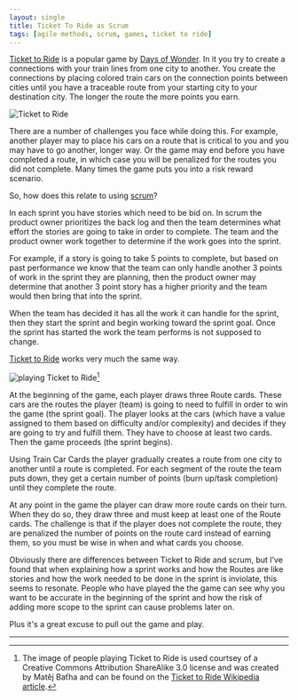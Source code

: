 ```yaml
---
layout: single
title: Ticket To Ride as Scrum
tags: [agile methods, scrum, games, ticket to ride]
---
```

[Ticket to Ride][ticket] is a popular game by [Days of Wonder][dow]. In it you try to create a connections with your train lines from one city to another. You create the connections by placing colored train cars on the connection points between cities until you have a traceable route from your starting city to your destination city. The longer the route the more points you earn.

![Ticket to Ride][ttr_image]

There are a number of challenges you face while doing this. For example, another player may to place his cars on a route that is critical to you and you may have to go another, longer way. Or the game may end before you have completed a route, in which case you will be penalized for the routes you did not complete. Many times the game puts you into a risk reward scenario.

So, how does this relate to using [scrum][scrum]?

In each sprint you have stories which need to be bid on. In scrum the product owner prioritizes the back log and then the team determines what effort the stories are going to take in order to complete. The team and the product owner work together to determine if the work goes into the sprint.

For example, if a story is going to take 5 points to complete, but based on past performance we know that the team can only handle another 3 points of work in the sprint they are planning, then the product owner may determine that another 3 point story has a higher priority and the team would then bring that into the sprint.

When the team has decided it has all the work it can handle for the sprint, then they start the sprint and begin working toward the sprint goal. Once the sprint has started the work the team performs is not supposed to change.

[Ticket to Ride][ticket] works very much the same way.

![playing Ticket to Ride][playing_ttr][^1]

At the beginning of the game, each player draws three Route cards. These cars are the routes the player (team) is going to need to fulfill in order to win the game (the sprint goal). The player looks at the cars (which have a value assigned to them based on difficulty and/or complexity) and decides if they are going to try and fulfill them. They have to choose at least two cards. Then the game proceeds (the sprint begins).

Using Train Car Cards the player gradually creates a route from one city to another until a route is completed. For each segment of the route the team puts down, they get a certain number of points (burn up/task completion) until they complete the route.

At any point in the game the player can draw more route cards on their turn. When they do so, they draw three and must keep at least one of the Route cards. The challenge is that if the player does not complete the route, they are penalized the number of points on the route card instead of earning them, so you must be wise in when and what cards you choose.

Obviously there are differences between Ticket to Ride and scrum, but I’ve found that when explaining how a sprint works and how the Routes are like stories and how the work needed to be done in the sprint is inviolate, this seems to resonate. People who have played the the game can see why you want to be accurate in the beginning of the sprint and how the risk of adding more scope to the sprint can cause problems later on.

Plus it's a great excuse to pull out the game and play.

[ticket]: https://www.daysofwonder.com/tickettoride/en/usa/overview/
[dow]: https://www.daysofwonder.com/
[scrum]: http://www.scrumguides.org/
[ttr_image]: https://upload.wikimedia.org/wikipedia/en/9/92/Ticket_to_Ride_Board_Game_Box_EN.jpg
[playing_ttr]: https://upload.wikimedia.org/wikipedia/commons/c/ca/Deskohran%C3%AD_08-09-27_212.jpg
[wikipedia]: https://en.wikipedia.org/wiki/Ticket_to_Ride_(board_game)

----

[^1]: The image of people playing Ticket to Ride is used courtsey of a Creative Commons Attribution ShareAlike 3.0 license and was created by Matěj Baťha and can be found on the [Ticket to Ride Wikipedia article][wikipedia].
